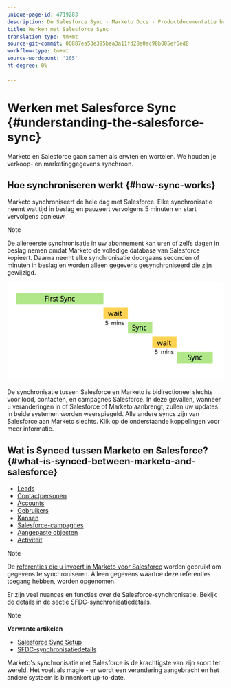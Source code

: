 ```yaml
---
unique-page-id: 4719283
description: De Salesforce Sync - Marketo Docs - Productdocumentatie begrijpen
title: Werken met Salesforce Sync
translation-type: tm+mt
source-git-commit: 00887ea53e395bea3a11fd28e0ac98b085ef6ed8
workflow-type: tm+mt
source-wordcount: '265'
ht-degree: 0%

---
```



# Werken met Salesforce Sync {#understanding-the-salesforce-sync}

Marketo en Salesforce gaan samen als erwten en wortelen. We houden je verkoop- en marketinggegevens synchroon.

## Hoe synchroniseren werkt {#how-sync-works}

Marketo synchroniseert de hele dag met Salesforce. Elke synchronisatie neemt wat tijd in beslag en pauzeert vervolgens 5 minuten en start vervolgens opnieuw.

>[!NOTE]
>
>De allereerste synchronisatie in uw abonnement kan uren of zelfs dagen in beslag nemen omdat Marketo de volledige database van Salesforce kopieert. Daarna neemt elke synchronisatie doorgaans seconden of minuten in beslag en worden alleen gegevens gesynchroniseerd die zijn gewijzigd.

![](assets/sync-illustration.png)

De synchronisatie tussen Salesforce en Marketo is bidirectioneel slechts voor lood, contacten, en campagnes Salesforce. In deze gevallen, wanneer u veranderingen in of Salesforce of Marketo aanbrengt, zullen uw updates in beide systemen worden weerspiegeld. Alle andere syncs zijn van Salesforce aan Marketo slechts. Klik op de onderstaande koppelingen voor meer informatie.

## Wat is Synced tussen Marketo en Salesforce? {#what-is-synced-between-marketo-and-salesforce}

* [Leads](sfdc-sync-details/sfdc-sync-lead-sync.md)
* [Contactpersonen](sfdc-sync-details/sfdc-sync-contact-sync.md)
* [Accounts](sfdc-sync-details/sfdc-sync-account-sync.md)
* [Gebruikers](sfdc-sync-details/sfdc-sync-lead-account-owner-sync.md)
* [Kansen](sfdc-sync-details/sfdc-sync-opportunity-sync.md)
* [Salesforce-campagnes](sfdc-sync-details/sfdc-sync-campaign-sync.md)
* [Aangepaste objecten](sfdc-sync-details/sfdc-sync-custom-object-sync.md)
* [Activiteit](sfdc-sync-details/sfdc-sync-activity-sync.md)

>[!NOTE]
>
>De [referenties die u invoert in Marketo voor Salesforce](setup/enterprise-unlimited-edition/step-2-of-3-create-a-salesforce-user-for-marketo-enterprise-unlimited.md) worden gebruikt om gegevens te synchroniseren. Alleen gegevens waartoe deze referenties toegang hebben, worden opgenomen.

Er zijn veel nuances en functies over de Salesforce-synchronisatie. Bekijk de details in de sectie [](http://docs.marketo.com/display/docs/sfdc+sync+details)SFDC-synchronisatiedetails.

>[!NOTE]
>
>**Verwante artikelen**
>
>* [Salesforce Sync Setup](http://docs.marketo.com/display/docs/setup)
>* [SFDC-synchronisatiedetails](http://docs.marketo.com/display/docs/sfdc+sync+details)

>



Marketo&#39;s synchronisatie met Salesforce is de krachtigste van zijn soort ter wereld. Het voelt als magie - er wordt een verandering aangebracht en het andere systeem is binnenkort up-to-date.